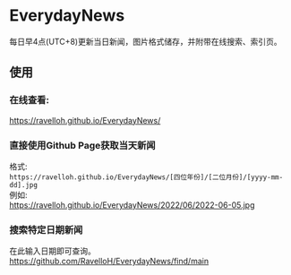 # EverydayNews
每日早4点(UTC+8)更新当日新闻，图片格式储存，并附带在线搜索、索引页。

## 使用  
### 在线查看:  
https://ravelloh.github.io/EverydayNews/  

### 直接使用Github Page获取当天新闻  
格式:  
`https://ravelloh.github.io/EverydayNews/[四位年份]/[二位月份]/[yyyy-mm-dd].jpg`  
例如:  
https://ravelloh.github.io/EverydayNews/2022/06/2022-06-05.jpg

### 搜索特定日期新闻  
在此输入日期即可查询。
https://github.com/RavelloH/EverydayNews/find/main  


